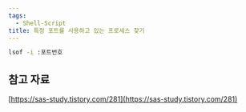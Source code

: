 ```yaml
---
tags:
  - Shell-Script
title: 특정 포트를 사용하고 있는 프로세스 찾기
---
```


```bash
lsof -i :포트번호
```

## 참고 자료

[https://sas-study.tistory.com/281](https://sas-study.tistory.com/281)
